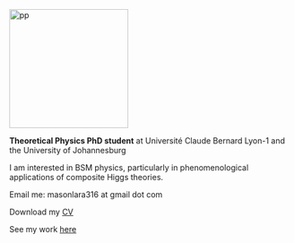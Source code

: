 <img width="212" alt="pp" src="https://user-images.githubusercontent.com/36950204/100604849-c3f3e880-330f-11eb-9d7b-8cdbd897a42d.png">

**Theoretical Physics PhD student**
at Université Claude Bernard Lyon-1 and the University of Johannesburg

I am interested in BSM physics, particularly in phenomenological applications of composite Higgs theories. 

Email me: masonlara316 at gmail dot com

Download my <a href="CV_physics.pdf">CV</a>

See my work <a href="https://orcid.org/0000-0001-9815-5411/print"> here</a>
